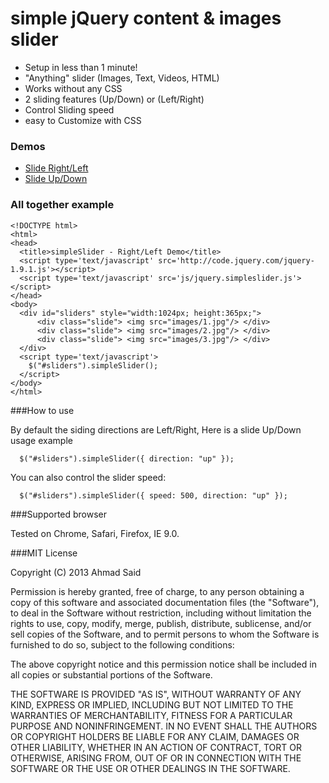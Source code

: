 simple jQuery content & images slider
============

- Setup in less than 1 minute!
- "Anything" slider (Images, Text, Videos, HTML)
- Works without any CSS
- 2 sliding features (Up/Down) or (Left/Right)
- Control Sliding speed
- easy to Customize with CSS

### Demos ##

- <a target="_blank" href="http://htmlpreview.github.com/?https://github.com/amaroks/simpleSlider/blob/master/index.htm">Slide Right/Left</a>
- <a target="_blank" href="http://htmlpreview.github.com/?https://github.com/amaroks/simpleSlider/blob/master/updown_demo.htm">Slide Up/Down</a>


### All together example

```
<!DOCTYPE html>
<html>
<head>
  <title>simpleSlider - Right/Left Demo</title>
  <script type='text/javascript' src='http://code.jquery.com/jquery-1.9.1.js'></script>
  <script type='text/javascript' src='js/jquery.simpleslider.js'></script>
</head>
<body>
  <div id="sliders" style="width:1024px; height:365px;">
      <div class="slide"> <img src="images/1.jpg"/> </div>
      <div class="slide"> <img src="images/2.jpg"/> </div>
      <div class="slide"> <img src="images/3.jpg"/> </div> 
  </div>
  <script type='text/javascript'>
    $("#sliders").simpleSlider();
  </script>
</body>
</html>
```


###How to use


By default the siding directions are Left/Right, Here is a slide Up/Down usage example

```
  $("#sliders").simpleSlider({ direction: "up" });
```

You can also control the slider speed:
```
  $("#sliders").simpleSlider({ speed: 500, direction: "up" });
```

###Supported browser

Tested on Chrome, Safari, Firefox, IE 9.0.

###MIT License

Copyright (C) 2013 Ahmad Said

Permission is hereby granted, free of charge, to any person obtaining a copy of
this software and associated documentation files (the "Software"), to deal in
the Software without restriction, including without limitation the rights to
use, copy, modify, merge, publish, distribute, sublicense, and/or sell copies of
 the Software, and to permit persons to whom the Software is furnished to do so,
subject to the following conditions:

The above copyright notice and this permission notice shall be included in all
copies or substantial portions of the Software.

THE SOFTWARE IS PROVIDED "AS IS", WITHOUT WARRANTY OF ANY KIND, EXPRESS OR
IMPLIED, INCLUDING BUT NOT LIMITED TO THE WARRANTIES OF MERCHANTABILITY, FITNESS
FOR A PARTICULAR PURPOSE AND NONINFRINGEMENT. IN NO EVENT SHALL THE AUTHORS OR
COPYRIGHT HOLDERS BE LIABLE FOR ANY CLAIM, DAMAGES OR OTHER LIABILITY, WHETHER
IN AN ACTION OF CONTRACT, TORT OR OTHERWISE, ARISING FROM, OUT OF OR IN
CONNECTION WITH THE SOFTWARE OR THE USE OR OTHER DEALINGS IN THE SOFTWARE.
